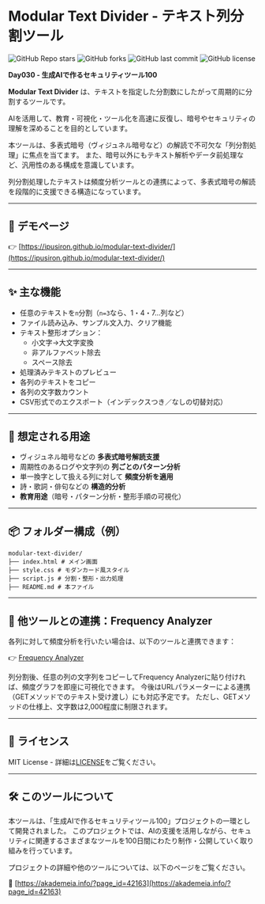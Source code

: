 # Modular Text Divider - テキスト列分割ツール

![GitHub Repo stars](https://img.shields.io/github/stars/ipusiron/modular-text-divider?style=social)
![GitHub forks](https://img.shields.io/github/forks/ipusiron/modular-text-divider?style=social)
![GitHub last commit](https://img.shields.io/github/last-commit/ipusiron/modular-text-divider)
![GitHub license](https://img.shields.io/github/license/ipusiron/modular-text-divider)

**Day030 - 生成AIで作るセキュリティツール100**

**Modular Text Divider** は、テキストを指定した分割数にしたがって周期的に分割するツールです。

AIを活用して、教育・可視化・ツール化を高速に反復し、暗号やセキュリティの理解を深めることを目的としています。

本ツールは、多表式暗号（ヴィジュネル暗号など）の解読で不可欠な「列分割処理」に焦点を当てます。
また、暗号以外にもテキスト解析やデータ前処理など、汎用性のある構成を意識しています。

列分割処理したテキストは頻度分析ツールとの連携によって、多表式暗号の解読を段階的に支援できる構造になっています。

---

## 🔗 デモページ

👉 [https://ipusiron.github.io/modular-text-divider/](https://ipusiron.github.io/modular-text-divider/)

---

## ✨ 主な機能

- 任意のテキストを`n`分割（`n=3`なら、1・4・7…列など）
- ファイル読み込み、サンプル文入力、クリア機能
- テキスト整形オプション：
  - 小文字→大文字変換
  - 非アルファベット除去
  - スペース除去
- 処理済みテキストのプレビュー
- 各列のテキストをコピー
- 各列の文字数カウント
- CSV形式でのエクスポート（インデックスつき／なしの切替対応）

---

## 🧠 想定される用途

- ヴィジュネル暗号などの **多表式暗号解読支援**
- 周期性のあるログや文字列の **列ごとのパターン分析**
- 単一換字として扱える列に対して **頻度分析を適用**
- 詩・歌詞・俳句などの **構造的分析**
- **教育用途**（暗号・パターン分析・整形手順の可視化）

---

## 📦 フォルダー構成（例）

```
modular-text-divider/
├── index.html # メイン画面
├── style.css # モダンカード風スタイル
├── script.js # 分割・整形・出力処理
├── README.md # 本ファイル
```

---

## 🔗 他ツールとの連携：Frequency Analyzer

各列に対して頻度分析を行いたい場合は、以下のツールと連携できます：

👉 [Frequency Analyzer](https://ipusiron.github.io/frequency-analyzer/)

列分割後、任意の列の文字列をコピーしてFrequency Analyzerに貼り付ければ、頻度グラフを即座に可視化できます。
今後はURLパラメーターによる連携（GETメソッドでのテキスト受け渡し）にも対応予定です。
ただし、GETメソッドの仕様上、文字数は2,000程度に制限されます。

---

## 📄 ライセンス

MIT License - 詳細は[LICENSE](LICENSE)をご覧ください。

---

## 🛠 このツールについて

本ツールは、「生成AIで作るセキュリティツール100」プロジェクトの一環として開発されました。
このプロジェクトでは、AIの支援を活用しながら、セキュリティに関連するさまざまなツールを100日間にわたり制作・公開していく取り組みを行っています。

プロジェクトの詳細や他のツールについては、以下のページをご覧ください。

🔗 [https://akademeia.info/?page_id=42163](https://akademeia.info/?page_id=42163)
